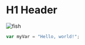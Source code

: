 # H1 Header
![fish](https://public-cdn-s3-us-west-2.oss-us-east-1.aliyuncs.com/talkie-user-img/200759701422217/201164156555452.jpeg?x-oss-process=image/resize,w_1024/format,webp)

``` javascript
var myVar = "Hello, world!";
```
